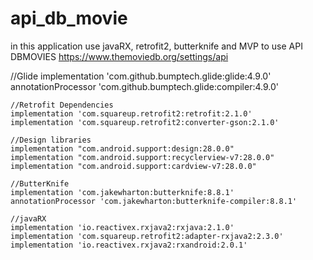 # api_db_movie

in this application use javaRX, retrofit2, butterknife and MVP to use API DBMOVIES
https://www.themoviedb.org/settings/api



  //Glide
    implementation 'com.github.bumptech.glide:glide:4.9.0'
    annotationProcessor 'com.github.bumptech.glide:compiler:4.9.0'

    //Retrofit Dependencies
    implementation 'com.squareup.retrofit2:retrofit:2.1.0'
    implementation 'com.squareup.retrofit2:converter-gson:2.1.0'

    //Design libraries
    implementation "com.android.support:design:28.0.0"
    implementation "com.android.support:recyclerview-v7:28.0.0"
    implementation "com.android.support:cardview-v7:28.0.0"

    //ButterKnife
    implementation 'com.jakewharton:butterknife:8.8.1'
    annotationProcessor 'com.jakewharton:butterknife-compiler:8.8.1'

    //javaRX
    implementation 'io.reactivex.rxjava2:rxjava:2.1.0'
    implementation 'com.squareup.retrofit2:adapter-rxjava2:2.3.0'
    implementation 'io.reactivex.rxjava2:rxandroid:2.0.1'
